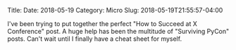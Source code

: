 Title: 
Date: 2018-05-19
Category: Micro
Slug: 2018-05-19T21:55:57-04:00

I've been trying to put together the perfect "How to Succeed at X Conference" post. A huge help has been the multitude of "Surviving PyCon" posts. Can't wait until I finally have a cheat sheet for myself. 